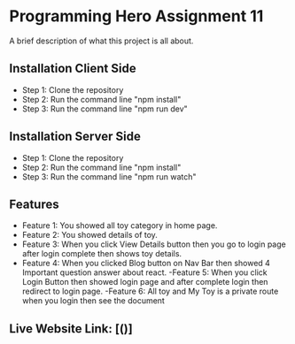 # Programming Hero Assignment 11

A brief description of what this project is all about.

## Installation Client Side

- Step 1: Clone the repository
- Step 2: Run the command line "npm install"
- Step 3: Run the command line "npm run dev"

## Installation Server Side
- Step 1: Clone the repository
- Step 2: Run the command line "npm install"
- Step 3: Run the command line "npm run watch"

## Features

- Feature 1: You showed all toy category in home page.
- Feature 2: You showed details of toy.
- Feature 3: When you click View Details button then you go to login page after login complete then shows toy details.
- Feature 4: When you clicked Blog button on Nav Bar then showed 4 Important question answer about react.
-Feature 5: When you click Login Button then showed login page and after complete login then redirect to login page.
-Feature 6: All toy and My Toy is a private route when you login then see the document

## Live Website Link: [()]
